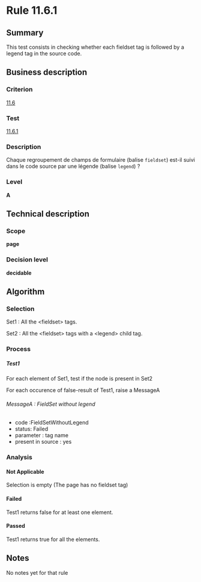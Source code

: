 # Rule 11.6.1
## Summary

This test consists in checking whether each fieldset tag is followed by
a legend tag in the source code.

## Business description

### Criterion

[11.6](http://references.modernisation.gouv.fr/sites/default/files/RGAA3_RC2-1/referentiel_technique.htm#crit-11-6)

### Test

[11.6.1](http://references.modernisation.gouv.fr/sites/default/files/RGAA3_RC2-1/referentiel_technique.htm#test-11-6-1)

### Description

Chaque regroupement de champs de formulaire (balise `fieldset`) est-il suivi dans le code source par une l&eacute;gende (balise `legend`) ?

### Level

**A**

## Technical description

### Scope

**page**

### Decision level

**decidable**

## Algorithm

### Selection

Set1 : All the <fieldset\> tags.

Set2 : All the <fieldset\> tags with a <legend\> child tag.

### Process

##### Test1

For each element of Set1, test if the node is present in Set2

For each occurence of false-result of Test1, raise a MessageA

###### MessageA : FieldSet without legend

-   code :FieldSetWithoutLegend
-   status: Failed
-   parameter : tag name
-   present in source : yes

### Analysis

#### Not Applicable

Selection is empty (The page has no fieldset tag)

#### Failed

Test1 returns false for at least one element.

#### Passed

Test1 returns true for all the elements.

## Notes

No notes yet for that rule
